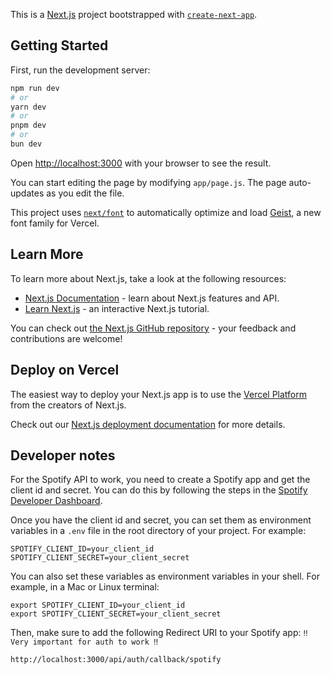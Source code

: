 This is a [Next.js](https://nextjs.org) project bootstrapped with [`create-next-app`](https://nextjs.org/docs/app/api-reference/cli/create-next-app).

## Getting Started

First, run the development server:

```bash
npm run dev
# or
yarn dev
# or
pnpm dev
# or
bun dev
```

Open [http://localhost:3000](http://localhost:3000) with your browser to see the result.

You can start editing the page by modifying `app/page.js`. The page auto-updates as you edit the file.

This project uses [`next/font`](https://nextjs.org/docs/app/building-your-application/optimizing/fonts) to automatically optimize and load [Geist](https://vercel.com/font), a new font family for Vercel.

## Learn More

To learn more about Next.js, take a look at the following resources:

- [Next.js Documentation](https://nextjs.org/docs) - learn about Next.js features and API.
- [Learn Next.js](https://nextjs.org/learn) - an interactive Next.js tutorial.

You can check out [the Next.js GitHub repository](https://github.com/vercel/next.js) - your feedback and contributions are welcome!

## Deploy on Vercel

The easiest way to deploy your Next.js app is to use the [Vercel Platform](https://vercel.com/new?utm_medium=default-template&filter=next.js&utm_source=create-next-app&utm_campaign=create-next-app-readme) from the creators of Next.js.

Check out our [Next.js deployment documentation](https://nextjs.org/docs/app/building-your-application/deploying) for more details.

## Developer notes
For the Spotify API to work, you need to create a Spotify app and get the client id and secret. You can do this by following the steps in the [Spotify Developer Dashboard](https://developer.spotify.com/dashboard/applications).

Once you have the client id and secret, you can set them as environment variables in a `.env` file in the root directory of your project. For example:

```
SPOTIFY_CLIENT_ID=your_client_id
SPOTIFY_CLIENT_SECRET=your_client_secret
```

You can also set these variables as environment variables in your shell. For example, in a Mac or Linux terminal:

```
export SPOTIFY_CLIENT_ID=your_client_id
export SPOTIFY_CLIENT_SECRET=your_client_secret
```


Then, make sure to add the following Redirect URI to your Spotify app: `‼️ Very important for auth to work ‼️`

```
http://localhost:3000/api/auth/callback/spotify
```
